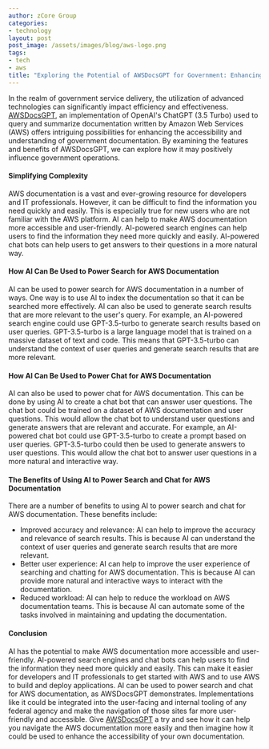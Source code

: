 ```yaml
---
author: zCore Group
categories:
- technology
layout: post
post_image: /assets/images/blog/aws-logo.png
tags:
- tech
- aws
title: "Exploring the Potential of AWSDocsGPT for Government: Enhancing Service Delivery"
---
```


In the realm of government service delivery, the utilization of advanced technologies can significantly impact efficiency and effectiveness. [AWSDocsGPT](https://www.awsdocsgpt.com/), an implementation of OpenAI's ChatGPT (3.5 Turbo) used to query and summarize documentation written by Amazon Web Services (AWS) offers intriguing possibilities for enhancing the accessibility and understanding of government documentation. By examining the features and benefits of AWSDocsGPT, we can explore how it may positively influence government operations.

#### Simplifying Complexity
AWS documentation is a vast and ever-growing resource for developers and IT professionals. However, it can be difficult to find the information you need quickly and easily. This is especially true for new users who are not familiar with the AWS platform.
AI can help to make AWS documentation more accessible and user-friendly. AI-powered search engines can help users to find the information they need more quickly and easily. AI-powered chat bots can help users to get answers to their questions in a more natural way.

#### How AI Can Be Used to Power Search for AWS Documentation
AI can be used to power search for AWS documentation in a number of ways. One way is to use AI to index the documentation so that it can be searched more effectively. AI can also be used to generate search results that are more relevant to the user's query.
For example, an AI-powered search engine could use GPT-3.5-turbo to generate search results based on user queries. GPT-3.5-turbo is a large language model that is trained on a massive dataset of text and code. This means that GPT-3.5-turbo can understand the context of user queries and generate search results that are more relevant.
#### How AI Can Be Used to Power Chat for AWS Documentation
AI can also be used to power chat for AWS documentation. This can be done by using AI to create a chat bot that can answer user questions. The chat bot could be trained on a dataset of AWS documentation and user questions. This would allow the chat bot to understand user questions and generate answers that are relevant and accurate.
For example, an AI-powered chat bot could use GPT-3.5-turbo to create a prompt based on user queries. GPT-3.5-turbo could then be used to generate answers to user questions. This would allow the chat bot to answer user questions in a more natural and interactive way.

#### The Benefits of Using AI to Power Search and Chat for AWS Documentation
There are a number of benefits to using AI to power search and chat for AWS documentation. These benefits include:
- Improved accuracy and relevance: AI can help to improve the accuracy and relevance of search results. This is because AI can understand the context of user queries and generate search results that are more relevant.
- Better user experience: AI can help to improve the user experience of searching and chatting for AWS documentation. This is because AI can provide more natural and interactive ways to interact with the documentation.
- Reduced workload: AI can help to reduce the workload on AWS documentation teams. This is because AI can automate some of the tasks involved in maintaining and updating the documentation.

#### Conclusion
AI has the potential to make AWS documentation more accessible and user-friendly. AI-powered search engines and chat bots can help users to find the information they need more quickly and easily. This can make it easier for developers and IT professionals to get started with AWS and to use AWS to build and deploy applications.
AI can be used to power search and chat for AWS documentation, as AWSDocsGPT demonstrates. Implementations like it could be integrated into the user-facing and internal tooling of any federal agency and make the navigation of those sites far more user-friendly and accessible.
Give [AWSDocsGPT](https://www.awsdocsgpt.com/) a try and see how it can help you navigate the AWS documentation more easily and then imagine how it could be used to enhance the accessibility of your own documentation.
